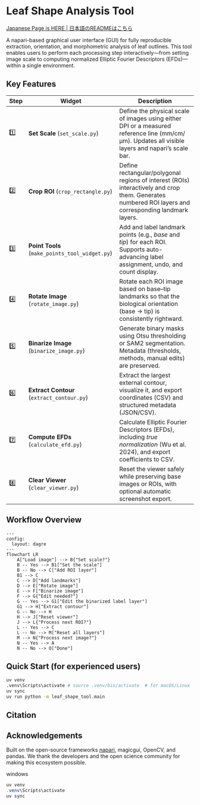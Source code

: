 # Leaf Shape Analysis Tool

[Japanese Page is HERE | 日本語のREADMEはこちら](README_ja.md)

A napari-based graphical user interface (GUI) for fully reproducible extraction, orientation, and morphometric analysis of leaf outlines.
This tool enables users to perform each processing step interactively—from setting image scale to computing normalized Elliptic Fourier Descriptors (EFDs)—within a single environment.

## Key Features

| Step | Widget                                         | Description                                                                                                                                           |
| ---- | ---------------------------------------------- | ----------------------------------------------------------------------------------------------------------------------------------------------------- |
| 1️⃣  | **Set Scale** (`set_scale.py`)                 | Define the physical scale of images using either DPI or a measured reference line (mm/cm/µm). Updates all visible layers and napari’s scale bar.      |
| 2️⃣  | **Crop ROI** (`crop_rectangle.py`)             | Define rectangular/polygonal regions of interest (ROIs) interactively and crop them. Generates numbered ROI layers and corresponding landmark layers. |
| 3️⃣  | **Point Tools** (`make_points_tool_widget.py`) | Add and label landmark points (e.g., *base* and *tip*) for each ROI. Supports auto-advancing label assignment, undo, and count display.               |
| 4️⃣  | **Rotate Image** (`rotate_image.py`)           | Rotate each ROI image based on base–tip landmarks so that the biological orientation (base → tip) is consistently rightward.                          |
| 5️⃣  | **Binarize Image** (`binarize_image.py`)       | Generate binary masks using Otsu thresholding or SAM2 segmentation. Metadata (thresholds, methods, manual edits) are preserved.                       |
| 6️⃣  | **Extract Contour** (`extract_contour.py`)     | Extract the largest external contour, visualize it, and export coordinates (CSV) and structured metadata (JSON/CSV).                                  |
| 7️⃣  | **Compute EFDs** (`calculate_efd.py`)          | Calculate Elliptic Fourier Descriptors (EFDs), including *true normalization* (Wu et al. 2024), and export coefficients to CSV.                       |
| 8️⃣  | **Clear Viewer** (`clear_viewer.py`)           | Reset the viewer safely while preserving base images or ROIs, with optional automatic screenshot export.                                              |

## Workflow Overview

```mermaid
---
config:
  layout: dagre
---
flowchart LR
    A["Load image"] --> B{"Set scale?"}
    B -- Yes --> B1["Set the scale"]
    B -- No --> C["Add ROI layer"]
    B1 --> C
    C --> D["Add landmarks"]
    D --> E["Rotate image"]
    E --> F["Binarize image"]
    F --> G{"Edit needed?"}
    G -- Yes --> G1["Edit the binarized label layer"]
    G1 --> H["Extract contour"]
    G -- No --> H
    H --> J["Reset viewer"]
    J --> L{"Process next ROI?"}
    L -- Yes --> C
    L -- No --> M["Reset all layers"]
    M --> N{"Process next image?"}
    N -- Yes --> A
    N -- No --> O["Done"]
```

## Quick Start (for experienced users)

```bash
uv venv
.venv\Scripts\activate # source .venv/bin/activate  # for macOS/Linux
uv sync
uv run python -m leaf_shape_tool.main
```

## Citation

## Acknowledgements

Built on the open-source frameworks [napari](https://napari.org/stable/), magicgui, OpenCV, and pandas.
We thank the developers and the open science community for making this ecosystem possible.

windows

```powershell
uv venv
.venv\Scripts\activate
uv sync
```
